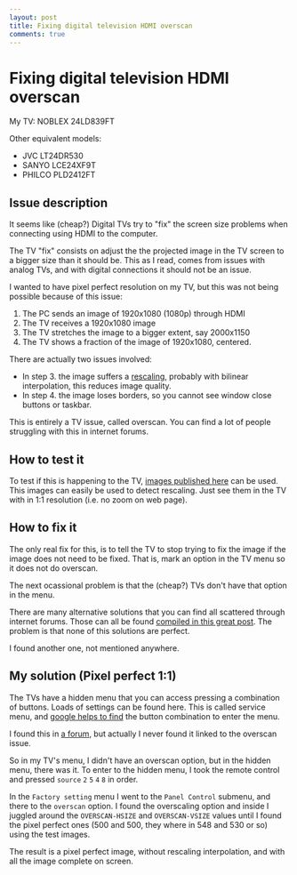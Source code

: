 ```yaml
---
layout: post
title: Fixing digital television HDMI overscan
comments: true
---
```


# Fixing digital television HDMI overscan

My TV: NOBLEX 24LD839FT

Other equivalent models: 

- JVC LT24DR530
- SANYO LCE24XF9T
- PHILCO PLD2412FT

## Issue description

It seems like (cheap?) Digital TVs try to "fix" the screen size problems when connecting using HDMI to the computer.

The TV "fix" consists on adjust the the projected image in the TV screen to a bigger size than it should be. This as I read, comes from issues with analog TVs, and with digital connections it should not be an issue.

I wanted to have pixel perfect resolution on my TV, but this was not being possible because of this issue:

 1. The PC sends an image of 1920x1080 (1080p) through HDMI
 2. The TV receives a 1920x1080 image
 3. The TV stretches the image to a bigger extent, say 2000x1150
 4. The TV shows a fraction of the image of 1920x1080, centered.

There are actually two issues involved:

 - In step 3. the image suffers a [rescaling](https://en.wikipedia.org/wiki/Image_scaling), probably with bilinear interpolation, this reduces image quality.
 - In step 4. the image loses borders, so you cannot see window close buttons or taskbar.

This is entirely a TV issue, called overscan. You can find a lot of people struggling with this in internet forums.

## How to test it

To test if this is happening to the TV, [images published here](http://www.fossiltoys.com/monitor.html) can be used. This images can easily be used to detect rescaling. Just see them in the TV with in 1:1 resolution (i.e. no zoom on web page).

## How to fix it

The only real fix for this, is to tell the TV to stop trying to fix the image if the image does not need to be fixed. That is, mark an option in the TV menu so it does not do overscan.

The next ocassional problem is that the (cheap?) TVs don't have that option in the menu.

There are many alternative solutions that you can find all scattered through internet forums. Those can all be found [compiled in this great post](http://ralsina.me/weblog/posts/overscan-fix-for-intel-on-a-cheap-tv.html). The problem is that none of this solutions are perfect.

I found another one, not mentioned anywhere.

## My solution (Pixel perfect 1:1)

The TVs have a hidden menu that you can access pressing a combination of buttons. Loads of settings can be found here. This is called service menu, and [google helps to find](https://www.google.com.ar/webhp#q=service+menu+tv) the button combination to enter the menu.

I found this in [a forum](http://www.tdtlatinoamerica.com.ar/forotdt/viewtopic.php?f=29&t=1253), but actually I never found it linked to the overscan issue.

So in my TV's menu, I didn't have an overscan option, but in the hidden menu, there was it. To enter to the hidden menu, I took the remote control and pressed `source` `2` `5` `4` `8`  in order.

In the `Factory setting` menu I went to the `Panel Control` submenu, and there to the `overscan` option. I found the overscaling option and inside I juggled around the `OVERSCAN-HSIZE` and `OVERSCAN-VSIZE` values until I found the pixel perfect ones (500 and 500, they where in 548 and 530 or so) using the test images.

The result is a pixel perfect image, without rescaling interpolation, and with all the image complete on screen.

